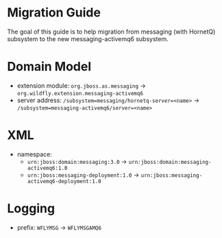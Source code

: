 # Migration Guide

The goal of this guide is to help migration from messaging (with HornetQ) subsystem to the new messaging-activemq6 subsystem.

# Domain Model

* extension module: `org.jboss.as.messaging` -> `org.wildfly.extension.messaging-activemq6`
* server address: `/subsystem=messaging/hornetq-server=<name>` -> `/subsystem=messaging-activemq6/server=<name>`

# XML

* namespace:
  * `urn:jboss:domain:messaging:3.0` -> `urn:jboss:domain:messaging-activemq6:1.0`
  * `urn:jboss:messaging-deployment:1.0` -> `urn:jboss:messaging-activemq6-deployment:1.0`

# Logging

* prefix: `WFLYMSG` -> `WFLYMSGAMQ6`